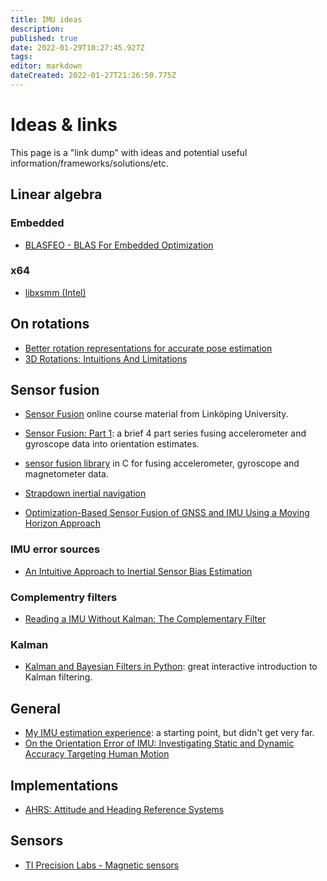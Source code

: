 ```yaml
---
title: IMU ideas
description: 
published: true
date: 2022-01-29T10:27:45.927Z
tags: 
editor: markdown
dateCreated: 2022-01-27T21:26:50.775Z
---
```


# Ideas & links

This page is a "link dump" with ideas and potential useful information/frameworks/solutions/etc.

## Linear algebra

### Embedded
* [BLASFEO - BLAS For Embedded Optimization](https://github.com/giaf/blasfeo)

### x64
* [libxsmm (Intel)](https://libxsmm.readthedocs.io/en/latest/)

## On rotations

* [Better rotation representations for accurate pose estimation](https://towardsdatascience.com/better-rotation-representations-for-accurate-pose-estimation-e890a7e1317f)
* [3D Rotations: Intuitions And Limitations](https://towardsdatascience.com/3d-rotations-intuitions-and-limitations-f3ae2122fe23)

## Sensor fusion

* [Sensor Fusion](https://sensorfusion.se/) online course material from Linköping University.
* [Sensor Fusion: Part 1](https://telesens.co/2017/04/27/sensor-fusion-part-1/): a brief 4 part series fusing accelerometer and gyroscope data into orientation estimates.
* [sensor fusion library](https://github.com/xioTechnologies/Fusion) in C for fusing accelerometer, gyroscope and magnetometer data.
* [Strapdown inertial navigation](https://rotations.berkeley.edu/strapdown-inertial-navigation/)

* [Optimization-Based Sensor Fusion of GNSS and IMU Using a Moving Horizon Approach](https://cdn.syscop.de/publications/Girrbach2017.pdf)

### IMU error sources

* [An Intuitive Approach to Inertial Sensor Bias Estimation](https://www.hindawi.com/journals/ijno/2013/762758/)


### Complementry filters

* [Reading a IMU Without Kalman: The Complementary Filter](https://pieter-jan.com/node/11)

### Kalman

* [Kalman and Bayesian Filters in Python](https://github.com/rlabbe/Kalman-and-Bayesian-Filters-in-Python): great interactive introduction to Kalman filtering.

## General

* [My IMU estimation experience](https://sites.google.com/site/myimuestimationexperience/home): a starting point, but didn't get very far.
* [On the Orientation Error of IMU: Investigating Static and Dynamic Accuracy Targeting Human Motion](https://www.researchgate.net/publication/307969925_On_the_Orientation_Error_of_IMU_Investigating_Static_and_Dynamic_Accuracy_Targeting_Human_Motion)

## Implementations

* [AHRS: Attitude and Heading Reference Systems](https://ahrs.readthedocs.io/en/latest/)

## Sensors

* [TI Precision Labs - Magnetic sensors](https://training.ti.com/ti-precision-labs-magnetic-sensors)